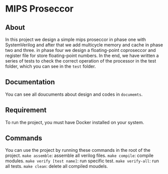 
# MIPS Proseccor

## About
In this project we design a simple mips proseccor in phase one with SystemVerilog and after that we add multicycle memory and cache in phase two and three. in phase four we design a floating-point coproseccor and register file for store floating-point numbers.
In the end, we have written a series of tests to check the correct operation of the processor in the test folder, which you can see in the `test` folder.


## Documentation
You can see all doucuments about design and codes in `documemts`.

## Requirement
To run the project, you must have Docker installed on your system.
## Commands
You can use the project by running these commands in the root of the project.
`make assemble`: assemble all verilog files.
`make compile`: compile modules.
`make verify [test name]`: run specific test.
`make verify-all`: run all tests.
`make clean`: delete all compiled moudels.
